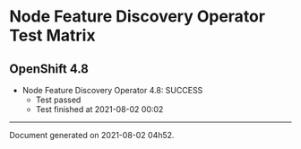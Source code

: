 
Node Feature Discovery Operator Test Matrix
===========================================

OpenShift 4.8
-------------


* Node Feature Discovery Operator 4.8: SUCCESS
  - Test passed
  - Test finished at 2021-08-02 00:02


---
Document generated on 2021-08-02 04h52.
